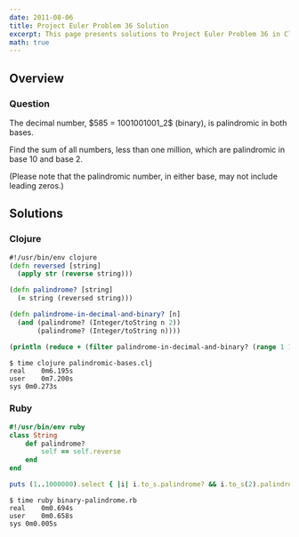 ```yaml
---
date: 2011-08-06
title: Project Euler Problem 36 Solution
excerpt: This page presents solutions to Project Euler Problem 36 in Clojure and Ruby.
math: true
---
```



## Overview


### Question

<p>
The decimal number, $585 = 1001001001_2$ (binary), is palindromic in both bases.
</p>

<p>
Find the sum of all numbers, less than one million, which are palindromic in base 10 and base 2.
</p>

<p>
(Please note that the palindromic number, in either base, may not include leading zeros.)
</p>






## Solutions

### Clojure

```clojure
#!/usr/bin/env clojure
(defn reversed [string]
  (apply str (reverse string)))

(defn palindrome? [string]
  (= string (reversed string)))

(defn palindrome-in-decimal-and-binary? [n]
  (and (palindrome? (Integer/toString n 2))
       (palindrome? (Integer/toString n))))

(println (reduce + (filter palindrome-in-decimal-and-binary? (range 1 1000000))))
```


```
$ time clojure palindromic-bases.clj
real	0m6.195s
user	0m7.200s
sys	0m0.273s
```



### Ruby

```ruby
#!/usr/bin/env ruby
class String
	def palindrome?
		self == self.reverse
	end
end

puts (1..1000000).select { |i| i.to_s.palindrome? && i.to_s(2).palindrome? }.reduce(:+)
```


```
$ time ruby binary-palindrome.rb
real	0m0.694s
user	0m0.658s
sys	0m0.005s
```


